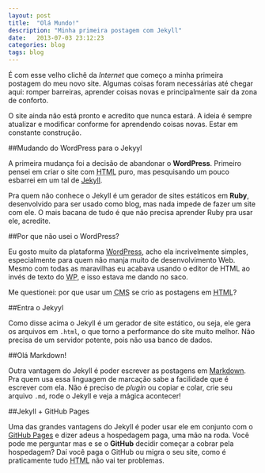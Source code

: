 ```yaml
---
layout: post
title:  "Olá Mundo!"
description: "Minha primeira postagem com Jekyll"
date:   2013-07-03 23:12:23
categories: blog
tags: blog
---
```


É com esse velho clichê da *Internet* que começo a minha primeira postagem do meu novo site. Algumas coisas foram necessárias até chegar aqui: romper barreiras, aprender coisas novas e principalmente sair da zona de conforto.

O site ainda não está pronto e acredito que nunca estará. A ideia é sempre atualizar e modificar conforme for aprendendo coisas novas. Estar em constante construção.

##Mudando do WordPress para o Jekyyl

A primeira mudança foi a decisão de abandonar o **WordPress**. Primeiro pensei em criar o site com <abbr title="HyperText Markup Language">HTML</abbr> puro, mas pesquisando um pouco esbarrei em um tal de [Jekyll](http://jekyllrb.com/).

Pra quem não conhece o Jekyll é um gerador de sites estáticos em **Ruby**, desenvolvido para ser usado como blog, mas nada impede de fazer um site com ele. O mais bacana de tudo é que não precisa aprender Ruby pra usar ele, acredite.

##Por que não usei o WordPress?

Eu gosto muito da plataforma [WordPress](http://wordpress.org/), acho ela incrivelmente simples, especialmente para quem não manja muito de desenvolvimento Web. Mesmo com todas as maravilhas eu acabava usando o editor de HTML ao invés de texto do <abbr title="WordPress">WP</abbr>, e isso estava me dando no saco.

Me questionei: por que usar um <abbr title="Sistema de Gerenciamento de Conteúdo">CMS</abbr> se crio as postagens em <abbr title="HyperText Markup Language">HTML</abbr>?

##Entra o Jekyyl

Como disse acima o Jekyll é um gerador de site estático, ou seja, ele gera os arquivos em `.html`, o que torno a performance do site muito melhor. Não precisa de um servidor potente, pois não usa banco de dados.

##Olá Markdown!

Outra vantagem do Jekyll é poder escrever as postagens em [Markdown](http://daringfireball.net/projects/markdown/). Pra quem usa essa linguagem de marcação sabe a facilidade que é escrever com ela. Não é preciso de <i class="idiomatic" lang="en">plugin</i> ou copiar e colar, crie seu arquivo `.md`, rode o Jekyll e veja a mágica acontecer!

##Jekyll + GitHub Pages

Uma das grandes vantagens do Jekyll é poder usar ele em conjunto com o [GitHub Pages](http://pages.github.com/) e dizer adeus a hospedagem paga, uma mão na roda. Você pode me perguntar mas e se o **GitHub** decidir começar a cobrar pela hospedagem? Daí você paga o GitHub ou migra o seu site, como é praticamente tudo <abbr title="HyperText Markup Language">HTML</abbr> não vai ter problemas.